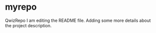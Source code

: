 
# myrepo
QwizRepo
I am editing the README file. Adding some more details about the project description.
